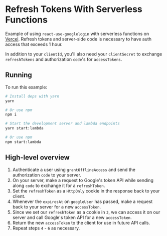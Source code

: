 # Refresh Tokens With Serverless Functions

Example of using `react-use-googlelogin` with serverless functions on
[Vercel](https://vercel.com/). Refresh tokens and server-side code is necessary
to have auth access that exceeds 1 hour.

In addition to your `clientId`, you'll also need your `clientSecret` to exchange
`refreshTokens` and authorization `code`'s for `accessTokens`.

## Running

To run this example:

```bash
# Install deps with yarn
yarn

# Or use npm
npm i

# Start the development server and lambda endpoints
yarn start:lambda

# Or use npm
npm start:lambda
```

## High-level overview

1. Authenticate a user using `grantOfflineAccess` and send the authorization
   `code` to your server.
2. On your server, make a request to Google's token API while sending along
   `code` to exchange it for a `refreshToken`.
3. Set the `refreshToken` as a `HttpOnly` cookie in the response back to your
   client.
4. Whenever the `expiresAt` on `googleUser` has passed, make a request back to
   your server for a new `accessToken`.
5. Since we set our `refreshToken` as a cookie in `3`, we can access it on our
   server and call Google's token API for a new `accessToken`.
6. Return the new `accessToken` to the client for use in future API calls.
7. Repeat steps `4` - `6` as necessary.
